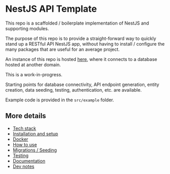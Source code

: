 # NestJS API Template

<!-- Uncomment the line below when using this template for a project. -->
<!-- This project was built with the [NestJS Template]([github link goes here)](https://github.com/mattburnett-repo/nestjs-api-template). -->

This repo is a scaffolded / boilerplate implementation of NestJS and supporting modules.

The purpose of this repo is to provide a straight-forward way to quickly stand up a RESTful API NestJS app, without having to install / configure the many packages that are useful for an average project.

An instance of this repo is hosted [here](https://nestjs-api-template.fly.dev/api), where it connects to a database hosted at another domain.

This is a work-in-progress.

Starting points for database connectivity, API endpoint generation, entity creation, data seeding, testing, authentication, etc. are available.

Example code is provided in the `src/example` folder.

## More details

- [Tech stack](./readme/TechStack.md)
- [Installation and setup](./readme/InstallationAndSetup.md)
- [Docker](./readme/Docker.md)
- [How to use](./readme/HowToUse.md)
- [Migrations / Seeding](./readme/MigrationsAndSeeding.md)
- [Testing](./readme/Testing.md)
- [Documentation](./readme/Documentation.md)
- [Dev notes](./readme/DevNotes.md)
